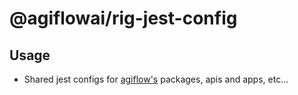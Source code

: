 # @agiflowai/rig-jest-config

## Usage
- Shared jest configs for [agiflow's](https://agiflow.io) packages, apis and apps, etc...  
